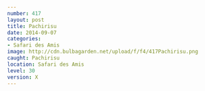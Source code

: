 ```yaml
---
number: 417
layout: post
title: Pachirisu
date: 2014-09-07
categories:
- Safari des Amis
image: http://cdn.bulbagarden.net/upload/f/f4/417Pachirisu.png
caught: Pachirisu
location: Safari des Amis
level: 30
version: X
---
```

